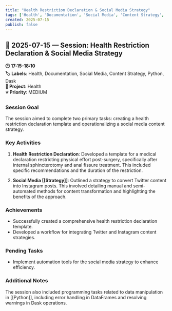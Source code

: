 ```yaml
---
title: "Health Restriction Declaration & Social Media Strategy"
tags: ['Health', 'Documentation', 'Social Media', 'Content Strategy', 'Python', 'Dask']
created: 2025-07-15
publish: false
---
```


## 📅 2025-07-15 — Session: Health Restriction Declaration & Social Media Strategy

**🕒 17:15–18:10**  
**🏷️ Labels**: Health, Documentation, Social Media, Content Strategy, Python, Dask  
**📂 Project**: Health  
**⭐ Priority**: MEDIUM  


### Session Goal
The session aimed to complete two primary tasks: creating a health restriction declaration template and operationalizing a social media content strategy.

### Key Activities
1. **Health Restriction Declaration**: Developed a template for a medical declaration restricting physical effort post-surgery, specifically after internal sphincterotomy and anal fissure treatment. This included specific recommendations and the duration of the restriction.

2. **Social Media [[Strategy]]**: Outlined a strategy to convert Twitter content into Instagram posts. This involved detailing manual and semi-automated methods for content transformation and highlighting the benefits of the approach.

### Achievements
- Successfully created a comprehensive health restriction declaration template.
- Developed a workflow for integrating Twitter and Instagram content strategies.

### Pending Tasks
- Implement automation tools for the social media strategy to enhance efficiency.

### Additional Notes
The session also included programming tasks related to data manipulation in [[Python]], including error handling in DataFrames and resolving warnings in Dask operations.

